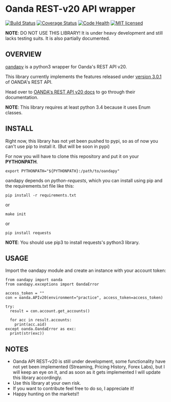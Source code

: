 Oanda REST-v20 API wrapper
==========================

[![Build Status](https://travis-ci.org/gustavooferreira/oandapy.svg?branch=master)](https://travis-ci.org/gustavooferreira/oandapy)
[![Coverage Status](https://coveralls.io/repos/github/gustavooferreira/oandapy/badge.svg?branch=master)](https://coveralls.io/github/gustavooferreira/oandapy?branch=master)
[![Code Health](https://landscape.io/github/gustavooferreira/oandapy/master/landscape.svg?style=flat)](https://landscape.io/github/gustavooferreira/oandapy/master)
[![MIT licensed](https://img.shields.io/badge/license-MIT-blue.svg)](https://github.com/gustavooferreira/oandapy/blob/master/LICENCE.md)

__NOTE__: DO NOT USE THIS LIBRARY!
It is under heavy development and still lacks testing suits. It is also partially documented.


OVERVIEW
--------

[oandapy](https://github.com/gustavooferreira/oandapy) is a python3 wrapper for Oanda's REST API v20.

This library currently implements the features released under [version 3.0.1](http://developer.oanda.com/rest-live-v20/release-notes/) of OANDA's REST API.

Head over to [OANDA's REST API v20 docs](http://developer.oanda.com/rest-live-v20/introduction/) to go through their documentation.

__NOTE__: This library requires at least python 3.4 because it uses Enum classes.


INSTALL
-------

Right now, this library has not yet been pushed to pypi, so as of now you can't use pip to install it. (But will be soon in pypi)

For now you will have to clone this repository and put it on your __PYTHONPATH__.
```
export PYTHONPATH="${PYTHONPATH}:/path/to/oandapy"
```

oandapy depends on _python-requests_, which you can install using pip and the requirements.txt file like this:
```
pip install -r requirements.txt
```
or
```
make init
```
or
```
pip install requests
```

__NOTE__: You should use pip3 to install requests's python3 library.


USAGE
-----

Import the oandapy module and create an instance with your account token:
```
from oandapy import oanda
from oandapy.exceptions import OandaError

access_token = ""
con = oanda.APIv20(environment="practice", access_token=access_token)

try:
  result = con.account.get_accounts()

  for acc in result.accounts:
    print(acc.aid)
except oanda.OandaError as exc:
  print(str(exc))
```


NOTES
-----

* Oanda API REST-v20 is still under development, some functionality have not yet been implemented (Streaming, Pricing History, Forex Labs), but I will keep an eye on it, and as soon as it gets implemented I will update this library accordingly.
* Use this library at your own risk.
* If you want to contribute feel free to do so, I appreciate it!
* Happy hunting on the markets!!
